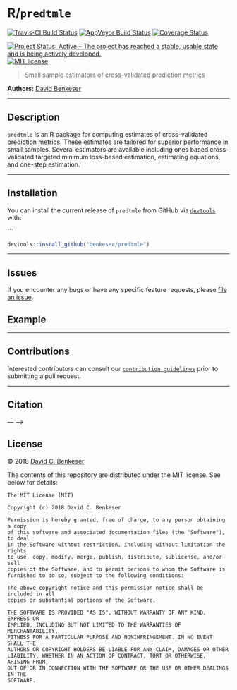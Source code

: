 
<!-- README.md is generated from README.Rmd. Please edit that file -->

# R/`predtmle`

[![Travis-CI Build
Status](https://travis-ci.org/benkeser/predtmle.svg?branch=master)](https://travis-ci.org/benkeser/predtmle)
[![AppVeyor Build
Status](https://ci.appveyor.com/api/projects/status/github/benkeser/predtmle?branch=master&svg=true)](https://ci.appveyor.com/project/benkeser/predtmle)
[![Coverage
Status](https://img.shields.io/codecov/c/github/benkeser/predtmle/master.svg)](https://codecov.io/github/benkeser/predtmle?branch=master)
<!-- [![CRAN](http://www.r-pkg.org/badges/version/predtmle)](http://www.r-pkg.org/pkg/predtmle) -->
<!-- [![CRAN downloads](https://cranlogs.r-pkg.org/badges/predtmle)](https://CRAN.R-project.org/package=predtmle) -->
[![Project Status: Active – The project has reached a stable, usable
state and is being actively
developed.](http://www.repostatus.org/badges/latest/active.svg)](http://www.repostatus.org/#active)
[![MIT
license](http://img.shields.io/badge/license-MIT-brightgreen.svg)](http://opensource.org/licenses/MIT)
<!-- [![DOI](https://zenodo.org/badge/DOI/10.5281/zenodo.835868.svg)](https://doi.org/10.5281/zenodo.835868) -->

> Small sample estimators of cross-validated prediction metrics

**Authors:** [David Benkeser](https://www.benkeserstatistics.com/)

-----

## Description

`predtmle` is an R package for computing estimates of cross-validated
prediction metrics. These estimates are tailored for superior
performance in small samples. Several estimators are available including
ones based cross-validated targeted minimum loss-based estimation,
estimating equations, and one-step estimation.

-----

## Installation

<!-- For standard use, we recommend installing the package from
[CRAN](https://cran.r-project.org/) via


```r
install.packages("predtmle")
``` -->

You can install the current release of `predtmle` from GitHub via
[`devtools`](https://www.rstudio.com/products/rpackages/devtools/) with:

\`\`\`

``` r
devtools::install_github("benkeser/predtmle")
```

<!--
To contribute, install the _development version_ from GitHub via
[`devtools`](https://www.rstudio.com/products/rpackages/devtools/):


```r
devtools::install_github("benkeser/predtmle", ref = "develop")
```
-->

-----

## Issues

If you encounter any bugs or have any specific feature requests, please
[file an issue](https://github.com/benkeser/predtmle/issues).

## Example

-----

## Contributions

Interested contributors can consult our [`contribution
guidelines`](https://github.com/benkeser/predtmle/blob/master/CONTRIBUTING.md)
prior to submitting a pull request.

-----

## Citation

— –\>

## License

© 2018 [David C. Benkeser](http://www.benkeserstatistics.com)

The contents of this repository are distributed under the MIT license.
See below for details:

    The MIT License (MIT)
    
    Copyright (c) 2018 David C. Benkeser
    
    Permission is hereby granted, free of charge, to any person obtaining a copy
    of this software and associated documentation files (the "Software"), to deal
    in the Software without restriction, including without limitation the rights
    to use, copy, modify, merge, publish, distribute, sublicense, and/or sell
    copies of the Software, and to permit persons to whom the Software is
    furnished to do so, subject to the following conditions:
    
    The above copyright notice and this permission notice shall be included in all
    copies or substantial portions of the Software.
    
    THE SOFTWARE IS PROVIDED "AS IS", WITHOUT WARRANTY OF ANY KIND, EXPRESS OR
    IMPLIED, INCLUDING BUT NOT LIMITED TO THE WARRANTIES OF MERCHANTABILITY,
    FITNESS FOR A PARTICULAR PURPOSE AND NONINFRINGEMENT. IN NO EVENT SHALL THE
    AUTHORS OR COPYRIGHT HOLDERS BE LIABLE FOR ANY CLAIM, DAMAGES OR OTHER
    LIABILITY, WHETHER IN AN ACTION OF CONTRACT, TORT OR OTHERWISE, ARISING FROM,
    OUT OF OR IN CONNECTION WITH THE SOFTWARE OR THE USE OR OTHER DEALINGS IN THE
    SOFTWARE.
